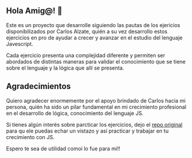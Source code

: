 ## Hola Amig@! 👋

Este es un proyecto que desarrolle siguiendo las pautas de los ejericios disponibilizados por Carlos Alzate, quién a su vez desarrollo estos ejercicios en pro de ayudar a crecer y avanzar en el estudio del lenguaje Javescript. 

Cada ejercicio presenta una complejidad diferente y permiten ser abordados de distintas maneras para validar el conocimiento que se tiene sobre el lenguaje y la lógica que allí se presenta.

## Agradecimientos

Quiero agradecer enormemente por el apoyo brindado de Carlos hacia mi persona, quién ha sido un pilar fundamental en mi crecimiento profesional en el desarrollo de lógica, conocimiento del lenguaje JS.

Si tienes algún interés sobre parcticar los ejercicios, dejo el [repo original](https://github.com/carlosandresalzate/ejercicios_de_Javascript)  para qu ele puedas echar un vistazo y así practicar y trabajar en tu crecimiento con JS.

Espero te sea de utilidad comoi lo fue para mi!!
